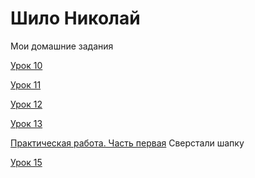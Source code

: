 # Шило Николай
Мои домашние задания


[Урок 10](https://github.com/Nikolay1802/nikolay1802.github.io/blob/master/lesson_10 "Знакомство с less")

[Урок 11](https://github.com/Nikolay1802/nikolay1802.github.io/tree/master/lesson_11 "Снипеты")

[Урок 12](https://nikolay1802.github.io/lesson_12 "Работа с репозиторием на GitHab")

[Урок 13](https://nikolay1802.github.io/lesson_13 "Адаптивная верстка")

[Практическая работа. Часть первая](https://nikolay1802.github.io/lesson_14 "Практика. Часть первая") Сверстали шапку

[Урок 15](https://nikolay1802.github.io/lesson_15/ "Подключение шрифтов")
